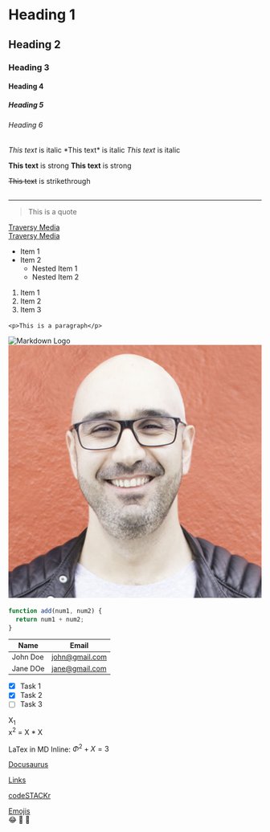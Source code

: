 <!-- Headings -->

# Heading 1

## Heading 2

### Heading 3

#### Heading 4

##### Heading 5

###### Heading 6

<!-- Italics -->

_This text_ is italic
\*This text\* is italic
_This text_ is italic

<!-- Strong -->

**This text** is strong
**This text** is strong

<!-- Strikethrough -->

~~This text~~ is strikethrough

## <!-- Horizontal Rule-->

---

<!-- Soft Break ( 2 spaces at the end of line )-->

<!-- Blockqoute -->

> This is a quote

<!-- Links -->

[Traversy Media](http://www.traversymedia.com)  
[Traversy Media](http://www.traversymedia.com 'Traversy Media')

<!-- UL -->

- Item 1
- Item 2
  - Nested Item 1
  - Nested Item 2

<!-- OL -->

1. Item 1
2. Item 2
3. Item 3

<!-- Inline Code Block -->

`<p>This is a paragraph</p>`

<!-- Images -->

![Markdown Logo](https://markdown-here.com/img/icon256.png)
![Mosh](HTML/images/mosh.jpg)

<!-- Github Markdown -->
<!--  Code Blocks -->

```javascript
function add(num1, num2) {
  return num1 + num2;
}
```

<!-- Tables -->

| Name     | Email          |
| -------- | -------------- |
| John Doe | john@gmail.com |
| Jane DOe | jane@gmail.com |

<!-- Task Lists -->

- [x] Task 1
- [x] Task 2
- [ ] Task 3

<!-- Subscript & Superscript -->

X<sub>1</sub>  
x<sup>2</sup> = X * X

LaTex in MD Inline: $\Phi^{2} + X = 3$  
<!-- LaTex in MD Outline: $$\Phi^{2} + X = 3$$ -->

[Docusaurus](https://docusaurus.io/docs/markdown-features)

[Links](#links)

<!-- References -->

[cs]: https://youtube.com/codestackr

[codeSTACKr][cs]

[Emojis](https://www.webfx.com/tools/emoji-cheat-sheet/)  
:joy:
:bento:
:leg:
